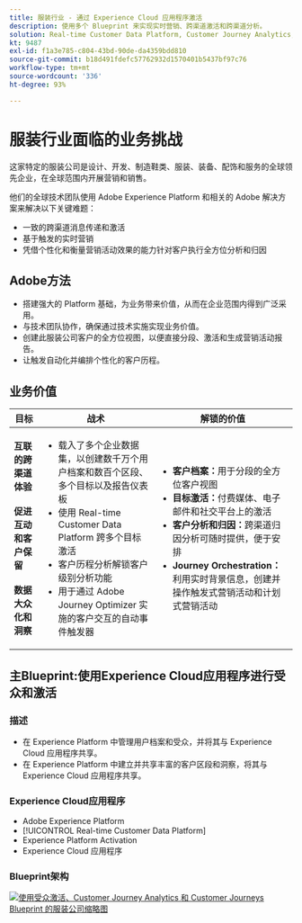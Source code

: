 ```yaml
---
title: 服装行业 - 通过 Experience Cloud 应用程序激活
description: 使用多个 Blueprint 来实现实时营销、跨渠道激活和跨渠道分析。
solution: Real-time Customer Data Platform, Customer Journey Analytics, Journey Orchestration
kt: 9487
exl-id: f1a3e785-c804-43bd-90de-da4359bdd810
source-git-commit: b18d491fdefc57762932d1570401b5437bf97c76
workflow-type: tm+mt
source-wordcount: '336'
ht-degree: 93%

---
```


# 服装行业面临的业务挑战

这家特定的服装公司是设计、开发、制造鞋类、服装、装备、配饰和服务的全球领先企业，在全球范围内开展营销和销售。

他们的全球技术团队使用 Adobe Experience Platform 和相关的 Adobe 解决方案来解决以下关键难题：

* 一致的跨渠道消息传递和激活
* 基于触发的实时营销
* 凭借个性化和衡量营销活动效果的能力针对客户执行全方位分析和归因

## Adobe方法

* 搭建强大的 Platform 基础，为业务带来价值，从而在企业范围内得到广泛采用。
* 与技术团队协作，确保通过技术实施实现业务价值。
* 创建此服装公司客户的全方位视图，以便直接分段、激活和生成营销活动报告。
* 让触发自动化并编排个性化的客户历程。

## 业务价值

| 目标 | 战术 | 解锁的价值 |
|---|---|---|
| **互联的跨渠道体验&#x200B;**<br></br>**促进互动和客户保留&#x200B;**<br></br>**数据大众化和洞察**</ul> | <ul><li>载入了多个企业数据集，以创建数千万个用户档案和数百个区段、多个目标以及报告仪表板</li><li>使用 Real-time Customer Data Platform 跨多个目标激活</li><li>客户历程分析解锁客户级别分析功能</li><li>用于通过 Adobe Journey Optimizer 实施的客户交互的自动事件触发器</li></ul> | <ul><li><strong> 客户档案：</strong>用于分段的全方位客户视图</li><li><strong>目标激活：</strong>付费媒体、电子邮件和社交平台上的激活</li><li><strong>客户分析和归因：</strong>跨渠道归因分析可随时提供，便于安排<li><strong>Journey Orchestration：</strong>利用实时背景信息，创建并操作触发式营销活动和计划式营销活动</li></ul> |

## 主Blueprint:使用Experience Cloud应用程序进行受众和激活

### 描述

<ul><li>在 Experience Platform 中管理用户档案和受众，并将其与 Experience Cloud 应用程序共享。</li><li>在 Experience Platform 中建立并共享丰富的客户区段和洞察，将其与 Experience Cloud 应用程序共享。</li></ul>

### Experience Cloud应用程序

<ul><li>Adobe Experience Platform    </li><li>[!UICONTROL Real-time Customer Data Platform]</li><li>Experience Platform Activation</li><li>Experience Cloud 应用程序</li></ul>

### Blueprint架构

<a href="https://experienceleague.adobe.com/docs/blueprints-learn/architecture/audience-activation/platform-and-applications.html?lang=zh-Hans"><img alt="使用受众激活、Customer Journey Analytics 和 Customer Journeys Blueprint 的服装公司缩略图" src="https://experienceleague.adobe.com/docs/blueprints-learn/assets/aep+apps_vertical.svg?lang=en"/></a>
